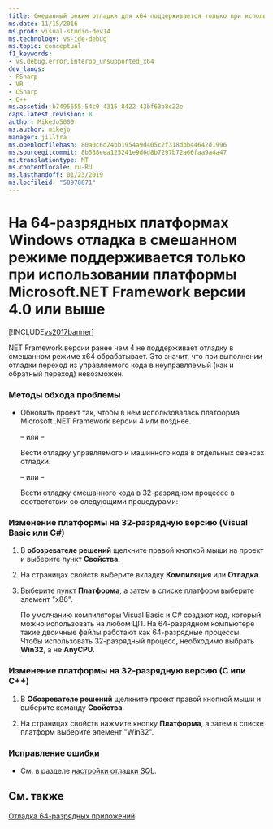 ```yaml
---
title: Смешанный режим отладки для x64 поддерживается только при использовании Microsoft.NET Framework 4 или более поздней версии | Документация Майкрософт
ms.date: 11/15/2016
ms.prod: visual-studio-dev14
ms.technology: vs-ide-debug
ms.topic: conceptual
f1_keywords:
- vs.debug.error.interop_unsupported_x64
dev_langs:
- FSharp
- VB
- CSharp
- C++
ms.assetid: b7495655-54c0-4315-8422-43bf63b8c22e
caps.latest.revision: 8
author: MikeJo5000
ms.author: mikejo
manager: jillfra
ms.openlocfilehash: 80a0c6d24bb1954a9d405c2f318dbb44642d1996
ms.sourcegitcommit: 8b538eea125241e9d6d8b7297b72a66faa9a4a47
ms.translationtype: MT
ms.contentlocale: ru-RU
ms.lasthandoff: 01/23/2019
ms.locfileid: "58978871"
---
```

# <a name="mixed-mode-debugging-for-x64-processes-is-only-supported-when-using-microsoftnet-framework-4-or-greater"></a>На 64-разрядных платформах Windows отладка в смешанном режиме поддерживается только при использовании платформы Microsoft.NET Framework версии 4.0 или выше
[!INCLUDE[vs2017banner](../includes/vs2017banner.md)]

NET Framework версии ранее чем 4 не поддерживает отладку в смешанном режиме x64 обрабатывает. Это значит, что при выполнении отладки переход из управляемого кода в неуправляемый (как и обратный переход) невозможен.  
  
### <a name="workarounds"></a>Методы обхода проблемы  
  
-   Обновить проект так, чтобы в нем использовалась платформа Microsoft .NET Framework версии 4 или позднее.  
  
     – или –  
  
     Вести отладку управляемого и машинного кода в отдельных сеансах отладки.  
  
     – или –  
  
     Вести отладку смешанного кода в 32-разрядном процессе в соответствии со следующими процедурами:  
  
### <a name="to-change-the-platform-to-32-bit-visual-basic-or-c"></a>Изменение платформы на 32-разрядную версию (Visual Basic или C#)  
  
1.  В **обозревателе решений** щелкните правой кнопкой мыши на проект и выберите пункт **Свойства**.  
  
2.  На страницах свойств выберите вкладку **Компиляция** или **Отладка**.  
  
3.  Выберите пункт **Платформа**, а затем в списке платформ выберите элемент "x86".  
  
     По умолчанию компиляторы Visual Basic и С# создают код, который можно использовать на любом ЦП. На 64-разрядном компьютере такие двоичные файлы работают как 64-разрядные процессы. Чтобы использовать 32-разрядный процесс, необходимо выбрать **Win32**, а не **AnyCPU**.  
  
### <a name="to-change-the-platform-to-32-bit-cc"></a>Изменение платформы на 32-разрядную версию (C или C++)  
  
1.  В **Обозревателе решений** щелкните проект правой кнопкой мыши и выберите команду **Свойства**.  
  
2.  На страницах свойств нажмите кнопку **Платформа**, а затем в списке платформ выберите элемент "Win32".  
  
### <a name="to-correct-this-error"></a>Исправление ошибки  
  
-   См. в разделе [настройки отладки SQL](http://msdn.microsoft.com/3db09e68-edcc-42de-9c22-4e97cfd55ab3).  
  
## <a name="see-also"></a>См. также  
 [Отладка 64-разрядных приложений](../debugger/debug-64-bit-applications.md)
